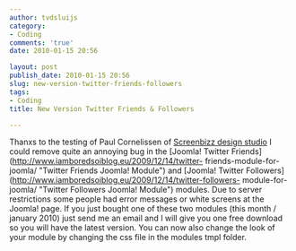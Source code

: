 ```yaml
---
author: tvdsluijs
category:
- Coding
comments: 'true'
date: 2010-01-15 20:56

layout: post
publish_date: 2010-01-15 20:56
slug: new-version-twitter-friends-followers
tags:
- Coding
title: New Version Twitter Friends & Followers

---
```

Thanxs to the testing of Paul Cornelissen of [Screenbizz design
studio](http://www.screenbizz.nl/) I could remove quite an annoying bug in the
[Joomla! Twitter Friends](http://www.iamboredsoiblog.eu/2009/12/14/twitter-
friends-module-for-joomla/ "Twitter Friends Joomla! Module") and [Joomla!
Twitter Followers](http://www.iamboredsoiblog.eu/2009/12/14/twitter-followers-
module-for-joomla/ "Twitter Followers Joomla! Module") modules. Due to server
restrictions some people had error messages or white screens at the Joomla!
page. If you just bought one of these two modules (this month / january 2010)
just send me an email and I will give you one free download so you will have
the latest version. You can now also change the look of your module by
changing the css file in the modules tmpl folder.

